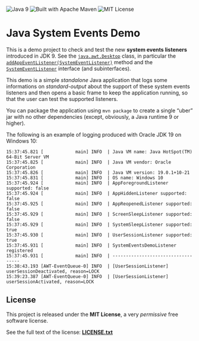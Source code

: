 <a name="">![Java 9](https://img.shields.io/badge/Java-9-cd853f "Java 9")</a>
<a name="">![Built with Apache Maven](https://img.shields.io/badge/Built%20with-Apache%20Maven-f76504 "Built with Apache Maven")</a>
<a name="">![MIT License](https://img.shields.io/badge/License-MIT-1081c1 "MIT License")</a>

# Java System Events Demo

This is a demo project to check and test the new **system events listeners** introduced in JDK 9. See the [`java.awt.Desktop`](https://docs.oracle.com/javase/9/docs/api/java/awt/Desktop.html) class, in particular the [`addAppEventListener​(SystemEventListener)`](https://docs.oracle.com/javase/9/docs/api/java/awt/Desktop.html#addAppEventListener-java.awt.desktop.SystemEventListener-) method and the [`SystemEventListener`](https://docs.oracle.com/javase/9/docs/api/java/awt/desktop/SystemEventListener.html) interface (and subinterfaces).

This demo is a simple *standalone* Java application that logs some informations on *standard-output* about the support of these system events listeners and then opens a basic frame to keep the application running, so that the user can test the supported listeners.

You can package the application using `mvn package` to create a single “uber” jar with no other dependencies (except, obviously, a Java runtime 9 or higher).

The following is an example of logging produced with Oracle JDK 19 on Windows 10:

```console
15:37:45.821 [            main] INFO  | Java VM name: Java HotSpot(TM) 64-Bit Server VM
15:37:45.825 [            main] INFO  | Java VM vendor: Oracle Corporation
15:37:45.826 [            main] INFO  | Java VM version: 19.0.1+10-21
15:37:45.831 [            main] INFO  | OS name: Windows 10
15:37:45.924 [            main] INFO  | AppForegroundListener supported: false
15:37:45.924 [            main] INFO  | AppHiddenListener supported: false
15:37:45.925 [            main] INFO  | AppReopenedListener supported: false
15:37:45.929 [            main] INFO  | ScreenSleepListener supported: false
15:37:45.929 [            main] INFO  | SystemSleepListener supported: true
15:37:45.930 [            main] INFO  | UserSessionListener supported: true
15:37:45.931 [            main] INFO  | SystemEventsDemoListener registered
15:37:45.931 [            main] INFO  | -----------------------------------
15:38:43.193 [AWT-EventQueue-0] INFO  | [UserSessionListener] userSessionDeactivated, reason=LOCK
15:39:23.387 [AWT-EventQueue-0] INFO  | [UserSessionListener] userSessionActivated, reason=LOCK
```

## License

This project is released under the **MIT License**, a very *permissive* free software license.

See the full text of the license: **[LICENSE.txt](LICENSE.txt)**
